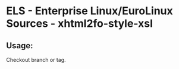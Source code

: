 # ELS - Enterprise Linux/EuroLinux Sources - xhtml2fo-style-xsl 
## Usage:
  Checkout branch or tag.
